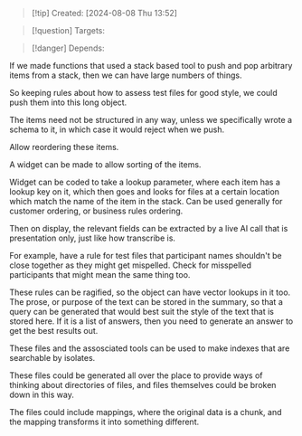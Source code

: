 
>[!tip] Created: [2024-08-08 Thu 13:52]

>[!question] Targets: 

>[!danger] Depends: 

If we made functions that used a stack based tool to push and pop arbitrary items from a stack, then we can have large numbers of things.

So keeping rules about how to assess test files for good style, we could push them into this long object.

The items need not be structured in any way, unless we specifically wrote a schema to it, in which case it would reject when we push.

Allow reordering these items.

A widget can be made to allow sorting of the items.

Widget can be coded to take a lookup parameter, where each item has a lookup key on it, which then goes and looks for files at a certain location which match the name of the item in the stack.
Can be used generally for customer ordering, or business rules ordering.

Then on display, the relevant fields can be extracted by a live AI call that is presentation only, just like how transcribe is.

For example, have a rule for test files that participant names shouldn't be close together as they might get mispelled.
Check for misspelled participants that might mean the same thing too.

These rules can be ragified, so the object can have vector lookups in it too.
The prose, or purpose of the text can be stored in the summary, so that a query can be generated that would best suit the style of the text that is stored here.  If it is a list of answers, then you need to generate an answer to get the best results out.

These files and the assosciated tools can be used to make indexes that are searchable by isolates.

These files could be generated all over the place to provide ways of thinking about directories of files, and files themselves could be broken down in this way.

The files could include mappings, where the original data is a chunk, and the mapping transforms it into something different.
